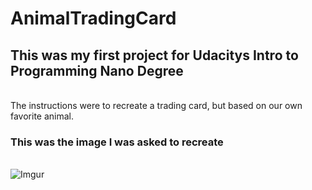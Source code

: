 # AnimalTradingCard

## This was my first project for Udacitys Intro to Programming Nano Degree
\
The instructions were to recreate a trading card, but based on our own favorite animal.


### This was the image I was asked to recreate
\
![Imgur](https://i.imgur.com/FakB0QJ.png)